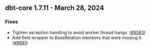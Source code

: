 ## dbt-core 1.7.11 - March 28, 2024

### Fixes

- Tighten exception handling to avoid worker thread hangs. ([#9583](https://github.com/dbt-labs/dbt-core/issues/9583))
- Add field wrapper to BaseRelation members that were missing it. ([#9681](https://github.com/dbt-labs/dbt-core/issues/9681))
